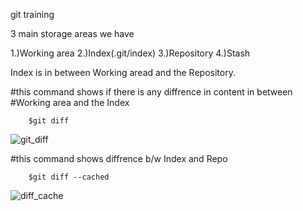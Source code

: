 git training

3 main storage areas we have 

1.)Working area
2.)Index(.git/index)
3.)Repository
4.)Stash

Index is in between Working aread and the Repository.

#this command shows if there is any diffrence in content in between 
#Working area and the Index
 
		$git diff

![git_diff](https://user-images.githubusercontent.com/24538701/28569043-affec17c-7127-11e7-83ce-6a9b3cd89e39.png)


#this command shows diffrence b/w Index and Repo

		$git diff --cached

![diff_cache](https://user-images.githubusercontent.com/24538701/28569047-b8130eea-7127-11e7-93d7-76b261c49c18.png)

